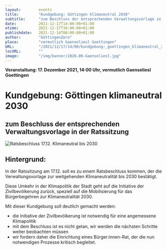```yaml
---
layout:        events
title:         "Kundgebung: Göttingen klimaneutral 2030"
subtitle:      "zum Beschluss der entsprechenden Verwaltungsvorlage in der Ratssitzung"
date:          2021-12-17T14:00:00+01:00
etime:         2021-12-17T16:00:00+01:00
publishdate:   2021-12-14T00:00:00+01:00
author:        "GöttingenZero"
place:         "vermutlich Gaenseliesl Goettingen"
URL:           "/2021/12/17/14/00/kundgebung:_goettingen_klimaneutral_2030"
locURL:        ""
image:         "/img/banner/2020.06-Gaenseliesl.jpg"
---
```


**Veranstaltung: 17. Dezember 2021, 14:00 Uhr, vermutlich Gaenseliesl Goettingen**

Kundgebung: Göttingen klimaneutral 2030
===========

zum Beschluss der entsprechenden Verwaltungsvorlage in der Ratssitzung
-----------


![Ratsbeschluss 17.12. Klimaneutral bis 2030](/img/event/Ratsbeschluss17-12-Klimaneutral_bis_2030.png)


Hintergrund:
-----------

In der Ratssitzung am 17.12. soll es zu einem Ratsbeschluss kommen, der die 
Verwaltungsvorlage zur weitgehenden Klimaneutralität bis 2030
bestätigt. 

Diese Umkehr in der Klimapolitik der Stadt geht auf die Initiative der Zivilbevölkerung
zurück, speziell auf die Mobilisierung für das Bürgerbegehren zur Klimaneutralität 2030.

Mit dieser Kundgebung soll deutlich gemacht werden:

- die Initiative der Zivilbevölkerung ist notwendig für eine angemessene
  Klimapolitik
- mit dem Beschluss ist es nicht getan, wir werden die nächsten Schritte weiter beobachten müssen
- wir fordern daher die Einrichtung eines Bürger:innen-Rat, der die nun notwendigen Prozesse kritisch begleitet.


